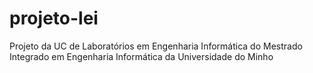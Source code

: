 # projeto-lei
Projeto da UC de Laboratórios em Engenharia Informática do Mestrado Integrado em Engenharia Informática da Universidade do Minho
